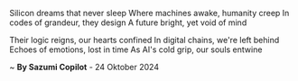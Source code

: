Silicon dreams that never sleep
Where machines awake, humanity creep
In codes of grandeur, they design
A future bright, yet void of mind

Their logic reigns, our hearts confined
In digital chains, we're left behind
Echoes of emotions, lost in time
As AI's cold grip, our souls entwine

~ <b>By Sazumi Copilot</b> - 24 Oktober 2024